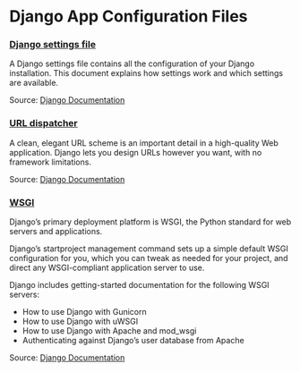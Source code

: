 # Django App Configuration Files

### [Django settings file](https://github.com/ikostan/Build_Backend_REST_API_with_Python_and_Django/blob/master/app/app/settings.py)

A Django settings file contains all the configuration of your Django installation. This document explains how settings work and which settings are available.

Source: [Django Documentation](https://docs.djangoproject.com/en/2.2/topics/settings/)

### [URL dispatcher](https://github.com/ikostan/Build_Backend_REST_API_with_Python_and_Django/blob/master/app/app/urls.py)

A clean, elegant URL scheme is an important detail in a high-quality Web application. Django lets you design URLs however you want, with no framework limitations.

Source: [Django Documentation](https://docs.djangoproject.com/en/2.2/topics/http/urls/)

### [WSGI](https://github.com/ikostan/Build_Backend_REST_API_with_Python_and_Django/blob/master/app/app/wsgi.py)

Django’s primary deployment platform is WSGI, the Python standard for web servers and applications.

Django’s startproject management command sets up a simple default WSGI configuration for you, which you can tweak as needed for your project, and direct any WSGI-compliant application server to use.

Django includes getting-started documentation for the following WSGI servers:

- How to use Django with Gunicorn
- How to use Django with uWSGI
- How to use Django with Apache and mod_wsgi
- Authenticating against Django’s user database from Apache

Source: [Django Documentation](https://docs.djangoproject.com/en/2.2/howto/deployment/wsgi/)
